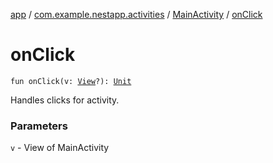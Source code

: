 [app](../../index.md) / [com.example.nestapp.activities](../index.md) / [MainActivity](index.md) / [onClick](./on-click.md)

# onClick

`fun onClick(v: `[`View`](https://developer.android.com/reference/android/view/View.html)`?): `[`Unit`](https://kotlinlang.org/api/latest/jvm/stdlib/kotlin/-unit/index.html)

Handles clicks for activity.

### Parameters

`v` - View of MainActivity